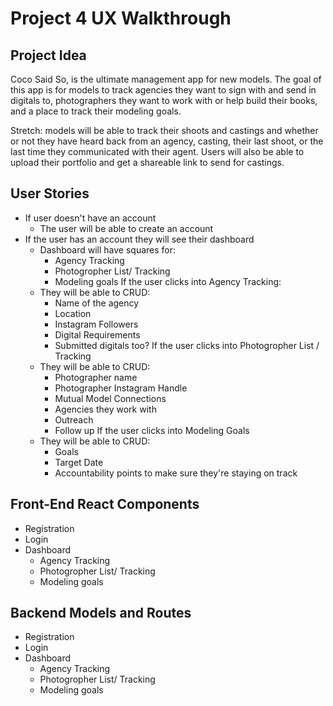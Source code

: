 # Project 4 UX Walkthrough  

## Project Idea 
Coco Said So, is the ultimate management app for new models. The goal of this app is for models to track agencies they want to sign with and send in digitals to, photographers they want to work with or help build their books, and a place to track their modeling goals. 

Stretch: models will be able to track their shoots and castings and whether or not they have heard back from an agency, casting, their last shoot, or the last time they communicated with their agent. Users will also be able to upload their portfolio and get a shareable link to send for castings. 

## User Stories 
- If user doesn't have an account 
  - The user will be able to create an account 
- If the user has an account they will see their dashboard 
  - Dashboard will have squares for: 
    - Agency Tracking 
    - Photogropher List/ Tracking 
    - Modeling goals 
If the user clicks into Agency Tracking: 
  - They will be able to CRUD: 
    - Name of the agency 
    - Location 
    - Instagram Followers 
    - Digital Requirements 
    - Submitted digitals too? 
If the user clicks into Photogropher List / Tracking 
  - They will be able to CRUD: 
    - Photographer name 
    - Photographer Instagram Handle 
    - Mutual Model Connections 
    - Agencies they work with 
    - Outreach 
    - Follow up 
If the user clicks into Modeling Goals 
  - They will be able to CRUD: 
    - Goals 
    - Target Date 
    - Accountability points to make sure they're staying on track 

## Front-End React Components 
- Registration 
- Login  
- Dashboard 
  - Agency Tracking 
  - Photogropher List/ Tracking 
  - Modeling goals

## Backend Models and Routes 
- Registration 
- Login  
- Dashboard 
  - Agency Tracking 
  - Photogropher List/ Tracking 
  - Modeling goals